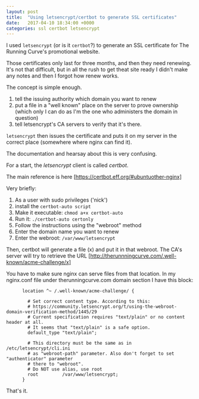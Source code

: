 ```yaml
---
layout: post
title:  "Using letsencrypt/certbot to generate SSL certificates"
date:   2017-04-10 18:34:00 +0000
categories: ssl certbot letsencrypt
---
```


I used `letsencrypt` (or is it `certbot`?) to generate an SSL certificate for The Running Curve's promotional website.

Those certificates only last for three months, and then they need renewing. It's not that difficult, but in all the rush to get theat site ready I didn't make any notes and then I forgot how renew works.

The concept is simple enough.
1. tell the issuing authority which domain you want to renew
2. put a file in a "well known" place on the server to prove ownership (which only I can do as I'm the one who administers the domain in question)
3. tell letsencrypt's CA servers to verify that it's there. 

`letsencrypt` then issues the certificate and puts it on my server in the correct place (somewhere where nginx can find it).

The documentation and hearsay about this is very confusing.

For a start, the *letsencrypt* client is called *certbot*.

The main reference is here [https://certbot.eff.org/#ubuntuother-nginx]

Very briefly:
1. As a user with sudo privileges ('nick')
2. install the `certbot-auto script`
3. Make it executable: `chmod a+x certbot-auto`
4. Run it: `./certbot-auto certonly`
5. Follow the instructions using the "webroot" method
6. Enter the domain name you want to renew
7. Enter the webroot: `/var/www/letsencrypt`

Then, certbot will generate a file (x) and put it in that webroot. The CA's server will try to retrieve the URL 
[http://therunnningcurve.com/.well-known/acme-challenge/x]

You have to make sure nginx can serve files from that location. In my nginx.conf file under therunningcurve.com domain section I have this block:

```
      location ^~ /.well-known/acme-challenge/ {

        # Set correct content type. According to this:
        # https://community.letsencrypt.org/t/using-the-webroot-domain-verification-method/1445/29
        # Current specification requires "text/plain" or no content header at all.
        # It seems that "text/plain" is a safe option.
        default_type "text/plain";

        # This directory must be the same as in /etc/letsencrypt/cli.ini
        # as "webroot-path" parameter. Also don't forget to set "authenticator" parameter
        # there to "webroot".
        # Do NOT use alias, use root
        root         /var/www/letsencrypt;
      } 
```

That's it.
